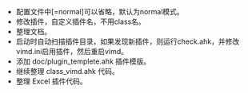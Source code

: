 - 配置文件中[=normal]可以省略，默认为normal模式。
- 修改插件，自定义插件名，不用class名。
- 整理文档。
- 启动时自动扫描插件目录，如果发现新插件，则运行check.ahk，并修改vimd.ini启用插件，然后重启vimd。
- 添加 doc/plugin_templete.ahk 插件模版。
- 继续整理 class_vimd.ahk 代码。
- 整理 Excel 插件代码。
